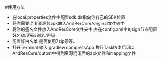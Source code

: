 #使用方法
* 在local.properties文件中配置sdk.dir指向你自己的SDK位置
* 将你需要混淆资源的apk放入AndResCore/original文件夹中
* 将你的签名文件放入AndResCore文件夹中,并在config.xml中的sign节点配置好名称/密码/别名/密码
* 配置好白名单 是否使用7zip等等...
* 打开Terminal 输入 gradlew compressApp 执行Task结束后可以AndResCore/output中得到资源混淆后的apk文件和mapping文件
